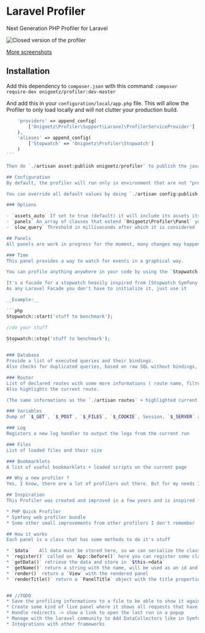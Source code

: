# Laravel Profiler
Next Generation PHP Profiler for Laravel

![Closed version of the profiler](https://raw.github.com/onigoetz/profiler/master/screenshots/closed.png)

[More screenshots](https://github.com/onigoetz/profiler/tree/master/screenshots "screenshots on github")

## Installation

Add this dependency to `composer.json` with this command:
`composer require-dev onigoetz/profiler:dev-master`

And add this in your `configuration/local/app.php` file. This will allow the Profiler to only load locally and will not clutter your production build.

````php
    'providers' => append_config(
        ['Onigoetz\Profiler\Support\Laravel\ProfilerServiceProvider']
    ),
    'aliases' => append_config(
        ['Stopwatch' => 'Onigoetz\Profiler\Stopwatch']
    )
```

Then do `./artisan asset:publish onigoetz/profiler` to publish the javascript/css files

## Configuration
By default, the profiler will run only in environment that are not "production"

You can override all default values by doing `./artisan config:publish onigoetz/profiler` and editing the `profiler.php` file.

### Options

- `assets_auto` If set to true (default) it will include its assets itself, you can disable this to add the assets to your own build process
- `panels` An array of classes that extend `Onigoetz\Profiler\Panel` you can add your own panels and reorder them.
- `slow_query` Threshold in milliseconds after which it is considered

## Panels
All panels are work in progress for the moment, many changes may happen

### Time
This panel provides a way to watch for events in a graphical way.

You can profile anything anywhere in your code by using the `Stopwatch` facade.

It's a facade for a stopwatch heavily inspired from [Stopwatch Symfony component](http://symfony.com/doc/current/components/stopwatch.html), the difference is that mine doesn't support sections
As any Laravel Facade you don't have to initialize it, just use it

__Example:__

```php
Stopwatch::start('stuff to benchmark');

//do your stuff

Stopwatch::stop('stuff to benchmark');
```

### Database
Provide a list of executed queries and their bindings.
Also checks for duplicated queries, based on raw SQL without bindings, small but useful tool to track down which query could be improved

### Router
List of declared routes with some more informations ( route name, filter, hostname, action …)
Also highlights the current route.

(The same informations as the `./artisan routes` + highlighted current route)

### Variables
Dump of `$_GET`, `$_POST`, `$_FILES`, `$_COOKIE`, Session, `$_SERVER` and `$_ENV` variables

### Log
Registers a new log handler to output the logs from the current run

### Files
List of loaded files and their size

### Bookmarklets
A list of useful bookmarklets + loaded scripts on the current page

## Why a new profiler ?
Yes, I know, there are a lot of profilers out there. But for my needs I wanted a profiler that doesn't take a lot of place on the screen and quickly gives useful informations about the application.

## Inspiration
This Profiler was created and improved in a few years and is inspired from

* PHP Quick Profiler
* Symfony web profiler bundle
* Some other small improvements from other profilers I don't remember

## How it works
Each panel is a class that has some methods to do it's stuff

* `$data` 	All data must be stored here, so we can serialize the class easily
* `register()` called on `App::before()` here you can register some classes or events
* `getData()` retrieve the data and store in `$this->data`
* `getName()` return a string with the name, will be used as an id and class in HTML
* `render()` return a `View` with the rendered panel
* `renderTitle()` return a `PanelTitle` object with the title properties


## //TODO
* Save the profiling informations to a file to be able to show it again
* Create some kind of live panel where it shows all requests that have been made, the idea is to run it in development only
* Handle redirects -> show a link to open the last run in a popup
* Manage with the laravel community to Add DataCollectors like in Symfony to be able to profile Laravel more accurately
* Integrations with other frameworks
